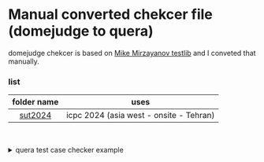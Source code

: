 # Manual converted chekcer file (domejudge to quera)
domejudge chekcer is based on [Mike Mirzayanov testlib](https://github.com/MikeMirzayanov/testlib) and I conveted that manually.

### list
| folder name | uses |
|:---:|:---:|
| [sut2024](./sut2024/) | icpc 2024 (asia west - onsite - Tehran) |

<br><details><summary>quera test case checker example</summary>

```cpp
/*
 * tester.cpp
 */
 
#include <iostream>
#include <fstream>
#include <string>
using namespace std;
int main(int argc, char const *argv[])
{
 
	ifstream test_in(argv[1]);    /* This stream reads from test's input file   */
	ifstream test_out(argv[2]);   /* This stream reads from test's output file  */
	ifstream user_out(argv[3]);   /* This stream reads from user's output file  */
 
	/* Your code here */
	/* If user's output is correct, return 0, otherwise return 1       */
 
	...
 
}
```
</details>